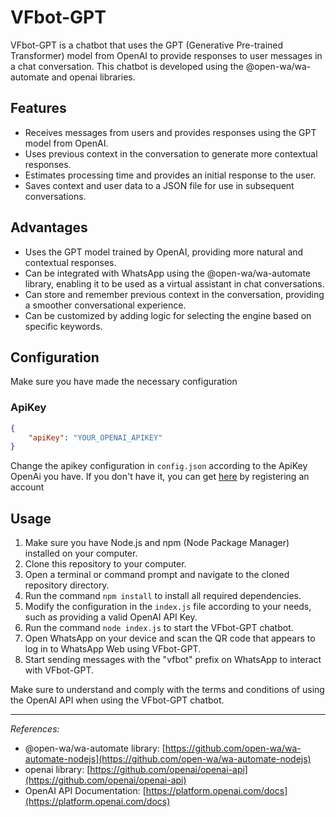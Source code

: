 # VFbot-GPT

VFbot-GPT is a chatbot that uses the GPT (Generative Pre-trained Transformer) model from OpenAI to provide responses to user messages in a chat conversation. This chatbot is developed using the @open-wa/wa-automate and openai libraries.

## Features

- Receives messages from users and provides responses using the GPT model from OpenAI.
- Uses previous context in the conversation to generate more contextual responses.
- Estimates processing time and provides an initial response to the user.
- Saves context and user data to a JSON file for use in subsequent conversations.

## Advantages

- Uses the GPT model trained by OpenAI, providing more natural and contextual responses.
- Can be integrated with WhatsApp using the @open-wa/wa-automate library, enabling it to be used as a virtual assistant in chat conversations.
- Can store and remember previous context in the conversation, providing a smoother conversational experience.
- Can be customized by adding logic for selecting the engine based on specific keywords.

## Configuration

Make sure you have made the necessary configuration

### ApiKey
```json
{
    "apiKey": "YOUR_OPENAI_APIKEY"
}
```
Change the apikey configuration in `config.json` according to the ApiKey OpenAi you have. If you don't have it, you can get [here](https://platform.openai.com/account/api-keys) by registering an account


## Usage

1. Make sure you have Node.js and npm (Node Package Manager) installed on your computer.
2. Clone this repository to your computer.
3. Open a terminal or command prompt and navigate to the cloned repository directory.
4. Run the command `npm install` to install all required dependencies.
5. Modify the configuration in the `index.js` file according to your needs, such as providing a valid OpenAI API Key.
6. Run the command `node index.js` to start the VFbot-GPT chatbot.
7. Open WhatsApp on your device and scan the QR code that appears to log in to WhatsApp Web using VFbot-GPT.
8. Start sending messages with the "vfbot" prefix on WhatsApp to interact with VFbot-GPT.

Make sure to understand and comply with the terms and conditions of using the OpenAI API when using the VFbot-GPT chatbot.

---

_References:_
- @open-wa/wa-automate library: [https://github.com/open-wa/wa-automate-nodejs](https://github.com/open-wa/wa-automate-nodejs)
- openai library: [https://github.com/openai/openai-api](https://github.com/openai/openai-api)
- OpenAI API Documentation: [https://platform.openai.com/docs](https://platform.openai.com/docs)